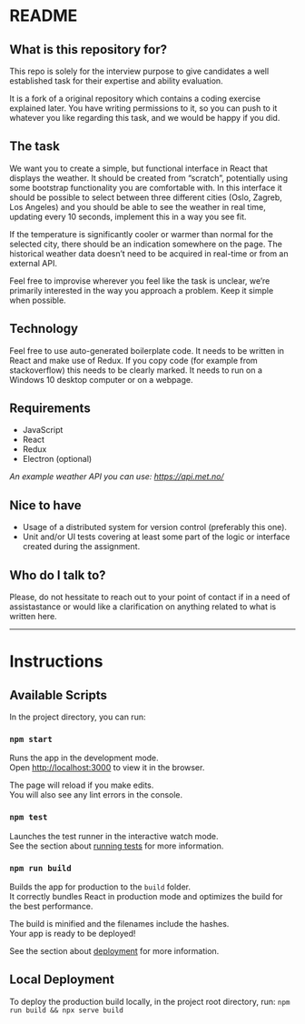 
# README

## What is this repository for?

This repo is solely for the interview purpose to give candidates a well established task for their expertise and ability evaluation. 

It is a fork of a original repository which contains a coding exercise explained later. You have writing permissions to it, so you can push to it whatever you like regarding this task, and we would be happy if you did.

## The task

We want you to create a simple, but functional interface in React that displays the weather. It should be created from “scratch”, potentially using some bootstrap functionality you are comfortable with. In this interface it should be possible to select between three different cities (Oslo, Zagreb, Los Angeles) and you should be able to see the weather in real time, updating every 10 seconds, implement this in a way you see fit.

If the temperature is significantly cooler or warmer than normal for the selected city, there should be an indication somewhere on the page. The historical weather data doesn’t need to be acquired in real-time or from an external API.

Feel free to improvise wherever you feel like the task is unclear, we’re primarily interested in the way you approach a problem. Keep it simple when possible.

## Technology

Feel free to use auto-generated boilerplate code. It needs to be written in React and make use of Redux. If you copy code (for example from stackoverflow) this needs to be clearly marked. It needs to run on a Windows 10 desktop computer or on a webpage.

## Requirements

- JavaScript
- React
- Redux
- Electron (optional)

*An example weather API you can use: https://api.met.no/*

## Nice to have

- Usage of a distributed system for version control (preferably this one).
- Unit and/or UI tests covering at least some part of the logic or interface created during the assignment.

## Who do I talk to?

Please, do not hessitate to reach out to your point of contact if in a need of assistastance or would like a clarification on anything related to what is written here.

__________

# Instructions

## Available Scripts

In the project directory, you can run:

### `npm start`

Runs the app in the development mode.<br />
Open [http://localhost:3000](http://localhost:3000) to view it in the browser.

The page will reload if you make edits.<br />
You will also see any lint errors in the console.

### `npm test`

Launches the test runner in the interactive watch mode.<br />
See the section about [running tests](https://facebook.github.io/create-react-app/docs/running-tests) for more information.

### `npm run build`

Builds the app for production to the `build` folder.<br />
It correctly bundles React in production mode and optimizes the build for the best performance.

The build is minified and the filenames include the hashes.<br />
Your app is ready to be deployed!

See the section about [deployment](https://facebook.github.io/create-react-app/docs/deployment) for more information.

## Local Deployment

To deploy the production build locally, in the project root directory, run: 
`npm run build && npx serve build`